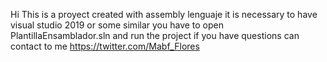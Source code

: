 Hi
This is a proyect created with assembly lenguaje
it is necessary to have visual studio 2019 or some similar
you have to open 
PlantillaEnsamblador.sln
and run the project
if you have questions can contact to me
https://twitter.com/Mabf_Flores